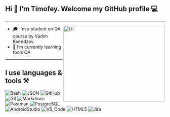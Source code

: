 ## Hi 👋 I’m Timofey. Welcome my GitHub profile :computer:

<hr>
<img alt="HI" src="https://media3.giphy.com/media/wVKDNWgSUkxtAAkuTf/giphy.gif?cid=790b7611eba28bc7fad3e7f78c283901b92ac3a915416e94&rid=giphy.gif&ct=g" width="320" height="240" align="right"/>

- :mortar_board: I'm a student on QA course by Vadim Ksendzov
- :book: I’m currently learning tools QA 

<hr>

## I use languages & tools :hammer_and_pick: 

![Bash](https://img.shields.io/static/v1?style=for-the-badge&logo=gnu-bash&message=Bash&label=&color=4EAA25&labelColor=000000)
![JSON](https://img.shields.io/static/v1?style=for-the-badge&logo=json&message=JSON&label=&color=5E5C5C&labelColor=000000)
![GitHub](https://img.shields.io/static/v1?style=for-the-badge&logo=github&message=GitHub&label=&color=8b32b8&labelColor=000000)
![Git](https://img.shields.io/static/v1?style=for-the-badge&logo=git&message=Git&label=&color=F05032&labelColor=000000)
![Markdown](https://img.shields.io/static/v1?style=for-the-badge&logo=markdown&message=Markdown&label=&color=32aab8&labelColor=000000)
![Postman](https://img.shields.io/static/v1?style=for-the-badge&logo=postman&message=Postman&label=&color=F05032&labelColor=000000)
![PostgreSQL](https://img.shields.io/static/v1?style=for-the-badge&logo=postgresql&message=PostgreSQL&label=&color=316192&labelColor=000000)
![AndroidStudio](https://img.shields.io/static/v1?style=for-the-badge&logo=androidstudio&message=Android%20Studio&label=&color=3ddc84&labelColor=000000)
![VS_Code](https://img.shields.io/static/v1?style=for-the-badge&logo=visual-studio-code&message=VS%20Code&label=&color=007ACC&labelColor=000000)
![HTML5](https://img.shields.io/badge/html5-%23E34F26.svg?style=for-the-badge&logo=html5&label=&color=F05032&labelColor=000000)
![Jira](https://img.shields.io/static/v1?style=for-the-badge&logo=jira&message=Jira&label=&color=2580f7&labelColor=000000)

<div>
<!---
pherlyve/pherlyve is a ✨ special ✨ repository because its `README.md` (this file) appears on your GitHub profile.
You can click the Preview link to take a look at your changes.
--->
